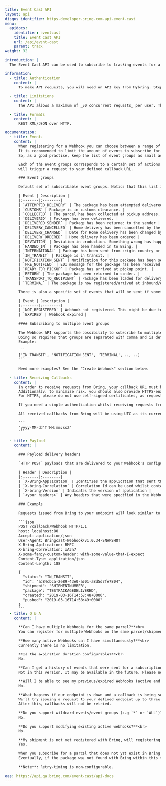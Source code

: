 ```yaml
---
title: Event Cast API
layout: api
disqus_identifier: https-developer-bring-com-api-event-cast
menu:
  apidocs:
    identifier: eventcast
    title: Event Cast API
    url: /api/event-cast
    parent: track
weight: 32

introduction: |
  The Event Cast API can be used to subscribe to tracking events for a given shipment using webhooks. Event notifications are automatically pushed to the subscriber as they happen, which makes it unnecessary to repeatedly poll statuses calling the Tracking API. You define an endpoint that accepts HTTP POST, and whenever an event is registered for a subscribed shipment, we send it to the URL.

information:
  - title: Authentication
    content: |
      To make API requests, you will need an API key from Mybring. Steps for getting a key and description of headers can be found on the general API [Getting Started / Authentication](/api/#authentication) page.

  - title: Limitations
    content: |
      The API allows a maximum of _50 concurrent requests_ per user. The maximum amount of shipments that can be batch created is limited to _100 per request_. The test endpoint allows a maximum of _10 concurrent requests_ per user.

  - title: Formats
    content: |
      REST XML/JSON over HTTP.

documentation:
  - title: Events
    content: |
      When registering for a Webhook you can choose between a range of different event groups that you can subscribe for.
      It is recommended to limit the amount of events to subscribe for. Bring will send an event on each of the events occurred which in result may send quite a few HTTP-requests to your server.
      So, as a good practise, keep the list of event groups as small as possible.

      Each of the event groups corresponds to a certain set of actions that can happen to the package/shipment you subscribe for. For instance, if you subscribe to `DELIVERED`, all internal Bring-events
      will trigger a request to your defined callback URL.

      ### Event groups

      Default set of subscribable event groups. Notice that this list is subject for change.

      | Event | Description |
      |:-------|:--------|
      | `ATTEMPTED_DELIVERY` | The package has been attempted delivered at the door. Depending on the service it will be tried again or sent to closest pickup point. |
      | `CUSTOMS` | Package is in customs clearance. |
      | `COLLECTED` | The parcel has been collected at pickup address. |
      | `DELIVERED` | Package has been delivered. |
      | `DELIVERED_SENDER` | Package has been returned to the sender |
      | `DELIVERY_CANCELLED` | Home delivery has been cancelled by the customer. |
      | `DELIVERY_CHANGED` | Date for Home delivery has been changed by customer. |
      | `DELIVERY_ORDERED` | Home delivery has been ordered |
      | `DEVIATION` | Deviation in production. Something wrong has happened and there is a probability for delay. |
      | `HANDED_IN` | Package has been handed in to Bring. |
      | `INTERNATIONAL` | Package has been sent from origin country or arrived at destination country. |
      | `IN_TRANSIT` | Package is in transit. |
      | `NOTIFICATION_SENT` | Notification for this package has been sent by sms, push and/or mail. This can be informational notifications and action notification like pickup notice. |
      | `PRE_NOTIFIED` | EDI message for the package has been received by Bring. |
      | `READY_FOR_PICKUP` | Package has arrived at pickup point. |
      | `RETURN` | The package has been returned to sender. |
      | `TRANSPORT_TO_RECIPIENT` | Package has been loaded for delivery to the recipient. |
      | `TERMINAL` | The package is now registered/arrived at inbound/outbound storage terminal |

      There is also a specific set of events that will be sent if something deviates from the normal event flow:

      | Event | Description |
      |:-------|:--------|
      | `NOT_REGISTERED` | Webhook not registered. This might be due to the parcel-/shipment-number not being found with Bring' systems and can trigger after up to two - 2 - days |
      | `EXPIRED` | Webhook expired |

      #### Subscribing to multiple event groups

      The Webhook API supports the possibility to subscribe to multiple event groups at the same time.
      Doing so requires that groups are separated with comma and is defined as an array.
      Example:

      ```
      ['IN_TRANSIT', 'NOTIFICATION_SENT', 'TERMINAL', .., ..]
      ```

      Need more examples? See the "Create Webhook" section below.

  - title: Receiving Callbacks
    content: |
      In order to receive requests from Bring, your callback URL must be accessible on the internet and able to receive requests from Bring IPs.
      Additionally, to minimize risk, you should also provide HTTPS-enabled endpoints and use some kind of authentication mechanism.
      For HTTPS, please do not use self-signed certificates, as requests may fail from Bring' side and you'll receive no requests.

      If you need a simple authentication whilst receiving requests from Bring, we recommend utilizing the header functionality provided by the Webhook configuration.

      All received callbacks from Bring will be using UTC as its current timezone and is based on the following format (Java):

      ```
      "yyyy-MM-dd'T'HH:mm:ssZ"
      ```

  - title: Payload
    content: |

      ### Payload delivery headers

      `HTTP POST` payloads that are delivered to your Webhook's configured URL endpoint contains several Bring specific headers:

      | Header | Description |
      |:-------|:--------|
      | `X-Bring-Application` | Identifies the application that sent the request to your endpoint |
      | `X-bring-Correlation` | Correlation Id can be used whilst contacting Bring on error cases |
      | `X-bring-Version` | Indicates the version of application |
      | `<your headers>` | Any headers that were specified in the Webhook configuration will also be appended |

      ### Example

      Requests issued from Bring to your endpoint will look similar to this:

      ```json
      POST /callback/Webhook HTTP/1.1
      host: localhost:80
      Accept: application/json
      User-Agent: Bringcast-Webhook/v1.0.34-SNAPSHOT
      X-Bring-Application: BMEC
      X-bring-Correlation: xA3n7
      X-some-fancy-custom-header: with-some-value-that-I-expect
      Content-Type: application/json
      Content-Length: 188

      {
        "status": "IN_TRANSIT",
        "id": "ad84cbca-2e89-43e0-a301-a8d5d7fe7804",
        "shipment": "SHIPMENTNUMBER",
        "package": "TESTPACKAGEDELIVERED",
        "created": "2019-03-16T14:58:48+0000",
        "pushed": "2019-03-16T14:58:49+0000"
      }
      ```
  - title: Q & A
    content: |

      **Can I have multiple Webhooks for the same parcel?**<br>
      You can register for multiple Webhooks on the same parcel/shipment, as long as the event groups are different for each registration.

      **How many active Webhooks can I have simultaneously?**<br>
      Currently there is no limitation.

      **Is the expiration duration configurable?**<br>
      No.

      **Can I get a history of events that were sent for a subscription?**<br>
      Not in this version. It may be available in the future. Please note that you may use the [Tracking API](/api/tracking) if you'd like the entire list of events that has happened for a lifecycle related to a shipment.

      **Will I be able to see my previous/expired Webhooks (active and inactive)?**<br>
      No.

      **What happens if our endpoint is down and a callback is being sent?**<br>
      We'll try issuing a request to your defined endpoint up to three - 3 - times with a delay on 30 minutes for the two first, then wait an hour for the last retry.
      After this, callbacks will not be retried.

      **Do you support wildcard events/event groups (e.g `*` or `ALL`)?**<br>
      No.

      **Do you support modifying existing active webhooks?**<br>
      No.

      **My shipment is not yet registered with Bring, will registering for Webhook work related to that tracking number?**<br>
      Yes.

      When you subscribe for a parcel that does not yet exist in Bring' systems, a retry mechanism will try for up to two - 2 - days to ensure that the Webhook will be registered when the parcel is found internally.
      Eventually, if the package was not found with Bring within this timeframe - a notification will be sent on the callback URL configured for that Webhook which notifies this.

      **Note**: Retry-timing is non-configurable.

oas: https://api.qa.bring.com/event-cast/api-docs
---
```

